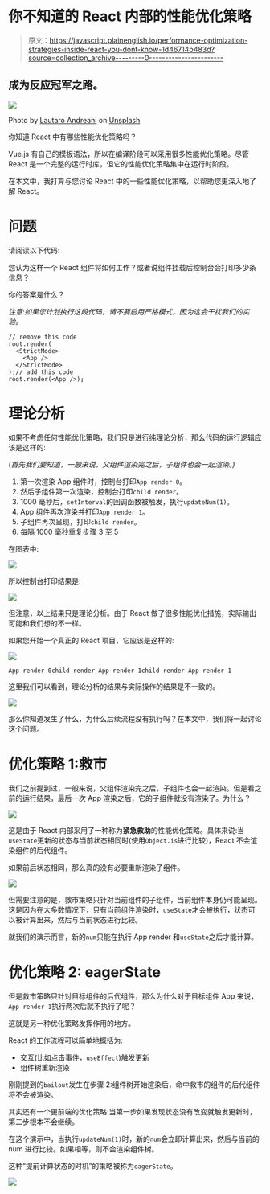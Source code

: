 # 你不知道的 React 内部的性能优化策略

> 原文：<https://javascript.plainenglish.io/performance-optimization-strategies-inside-react-you-dont-know-1d46714b483d?source=collection_archive---------0----------------------->

## 成为反应冠军之路。

![](img/adbb42a5f6c3e6c07fcdebbcf1c0e093.png)

Photo by [Lautaro Andreani](https://unsplash.com/es/@lautaroandreani?utm_source=medium&utm_medium=referral) on [Unsplash](https://unsplash.com?utm_source=medium&utm_medium=referral)

你知道 React 中有哪些性能优化策略吗？

Vue.js 有自己的模板语法，所以在编译阶段可以采用很多性能优化策略。尽管 React 是一个完整的运行时库，但它的性能优化策略集中在运行时阶段。

在本文中，我打算与您讨论 React 中的一些性能优化策略，以帮助您更深入地了解 React。

# 问题

请阅读以下代码:

您认为这样一个 React 组件将如何工作？或者说组件挂载后控制台会打印多少条信息？

你的答案是什么？

*注意:如果您计划执行这段代码，请不要启用严格模式，因为这会干扰我们的实验。*

```
// remove this code
root.render(
  <StrictMode>
    <App />
  </StrictMode>
);// add this code
root.render(<App />);
```

# 理论分析

如果不考虑任何性能优化策略，我们只是进行纯理论分析，那么代码的运行逻辑应该是这样的:

(*首先我们要知道，一般来说，父组件渲染完之后，子组件也会一起渲染。)*

1.  第一次渲染 App 组件时，控制台打印`App render 0`。
2.  然后子组件第一次渲染，控制台打印`child render`。
3.  1000 毫秒后，`setInterval`的回调函数被触发，执行`updateNum(1)`。
4.  App 组件再次渲染并打印`App render 1`。
5.  子组件再次呈现，打印`child render`。
6.  每隔 1000 毫秒重复步骤 3 至 5

在图表中:

![](img/40eae5d003b46a24a3b60ed2ea53c862.png)

所以控制台打印结果是:

![](img/82e0c012ebea8348c656689ac1e7b861.png)

但注意，以上结果只是理论分析。由于 React 做了很多性能优化措施，实际输出可能和我们想的不一样。

如果您开始一个真正的 React 项目，它应该是这样的:

![](img/00b78b9a900a1e44582e22d441e5fdb4.png)

```
App render 0child render App render 1child render App render 1
```

这里我们可以看到，理论分析的结果与实际操作的结果是不一致的。

![](img/0a450ae4c3d314ce74b02ad4ea39969b.png)

那么你知道发生了什么，为什么后续流程没有执行吗？在本文中，我们将一起讨论这个问题。

# 优化策略 1:救市

我们之前提到过，一般来说，父组件渲染完之后，子组件也会一起渲染。但是看之前的运行结果，最后一次 App 渲染之后，它的子组件就没有渲染了。为什么？

![](img/53a3d9aaa6bf3e30a85431293d60da21.png)

这是由于 React 内部采用了一种称为**紧急救助**的性能优化策略。具体来说:当`useState`更新的状态与当前状态相同时(使用`Object.is`进行比较)，React 不会渲染组件的后代组件。

如果前后状态相同，那么真的没有必要重新渲染子组件。

![](img/0a6db19e51d6870e412e81ea28a93ffc.png)

但需要注意的是，救市策略只针对当前组件的子组件，当前组件本身仍可能呈现。这是因为在大多数情况下，只有当前组件渲染时，`useState`才会被执行，状态可以被计算出来，然后与当前状态进行比较。

就我们的演示而言，新的`num`只能在执行 App render 和`useState`之后才能计算。

# 优化策略 2: **eagerState**

但是救市策略只针对目标组件的后代组件，那么为什么对于目标组件 App 来说，`App render 1`执行两次后就不执行了呢？

这就是另一种优化策略发挥作用的地方。

React 的工作流程可以简单地概括为:

*   交互(比如点击事件，`useEffect`)触发更新
*   组件树重新渲染

刚刚提到的`bailout`发生在步骤 2:组件树开始渲染后，命中救市的组件的后代组件将不会被渲染。

其实还有一个更前端的优化策略:当第一步如果发现状态没有改变就触发更新时，第二步根本不会继续。

在这个演示中，当执行`updateNum(1)`时，新的`num`会立即计算出来，然后与当前的 num 进行比较。如果相等，则不会渲染组件树。

这种“提前计算状态的时机”的策略被称为`eagerState`。

![](img/5d04d7467d45444e19005bc3870a83bd.png)